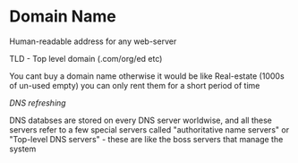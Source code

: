 # Domain Name

Human-readable address for any web-server

TLD - Top level domain (.com/org/ed etc)

You cant buy a domain name otherwise it would be like Real-estate (1000s of un-used empty) you can only rent them for a short period of time

_DNS refreshing_

DNS databses are stored on every DNS server worldwise, and all these servers refer to a few special servers called "authoritative name servers" or "Top-level DNS servers" - these are like the boss servers that manage the system
